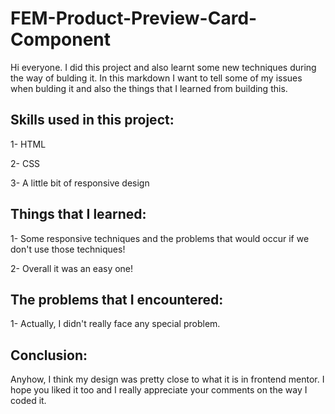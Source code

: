 # FEM-Product-Preview-Card-Component

Hi everyone. I did this project and also learnt some new techniques during the way of bulding it. In this markdown I want to tell some of my issues when bulding it and also the things that I learned from building this.

## Skills used in this project:

1- HTML

2- CSS

3- A little bit of responsive design

## Things that I learned:

1- Some responsive techniques and the problems that would occur if
we don't use those techniques!

2- Overall it was an easy one!

## The problems that I encountered:

1- Actually, I didn't really face any special problem.

## Conclusion:

Anyhow, I think my design was pretty close to what it is in frontend mentor. I hope you liked it too and I really appreciate your comments on the way I coded it.
